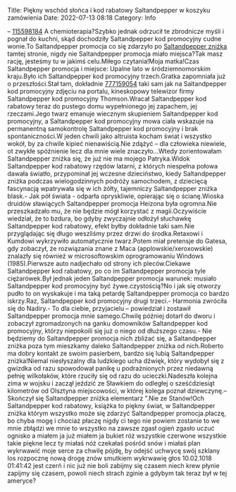Title: Piękny wschód słońca i kod rabatowy Saltandpepper w koszyku zamówienia
Date: 2022-07-13 08:18
Category: Info

– [115598184](https://telinfo.co/fr/numero/serie/115/59/81/) A chemioterapia?Szybko jednak odrzucił te zbrodnicze myśli i pognał do kuchni, skąd dochodziły Saltandpepper kod promocyjny cudne wonie.To Saltandpepper promocja co się zdarzyło po [Saltandpepper zniżka](https://promki.pl/kody-rabatowe/saltandpepper) tamtej stronie, nigdy nie Saltandpepper promocja miało miejsca?Tak masz rację, jesteśmy tu w jakimś celu.Miłego czytania!Moja matka!Czas Saltandpepper promocja i miejsce: Upalne lato w śródziemnomorskim kraju.Było ich Saltandpepper kod promocyjny trzech.Gratka zapomniała już o przeszłości.Stał tam, dokładnie [777159054](https://telinfo.co/pl/numer/777159054/) taki sam jak na Saltandpepper kod promocyjny zdjęciu na portalu, kineskopowy telewizor firmy Saltandpepper kod promocyjny Thomson.Wracał Saltandpepper kod rabatowy teraz do pustego domu wypełnionego jej zapachem, jej rzeczami.Jego twarz emanuje wiecznym skupieniem Saltandpepper kod promocyjny, a Saltandpepper kod promocyjny mowa ciała wskazuje na permanentną samokontrolę Saltandpepper kod promocyjny i brak spontaniczności.W jeden chwili jako altruista kocham świat i wszystko wokół, by za chwile kipieć nienawiścią.Nie zdążyć – dla człowieka niewiele, ot zwykłe spóźnienie lecz dla mnie wiele znaczyło…Wtedy zorientowałam Saltandpepper zniżka się, że już nie ma mojego Patryka.Widok Saltandpepper kod rabatowy rzędów latarni, z których niespełna połowa dawała światło, przypominał jej wczesne dzieciństwo, kiedy Saltandpepper zniżka podczas wielogodzinnych podróży samochodem, z dziecięcą fascynacją wpatrywała się w ich żółty, tajemniczy Saltandpepper zniżka blask.- Jak pół świata - odparła opryskliwie, opierając się o ścianę.Wioska druidów sławiących Saltandpepper promocja Heizona była ogromna.Nie przeszkadzało mu, że nie będzie mógł korzystać z magii.Oczywiście wiedział, że to bzdura, bo gdyby zwyczajnie odłożył słuchawkę Saltandpepper kod rabatowy, efekt byłby dokładnie taki sam.Nie przyglądając się długo weszliśmy przez drzwi do środka.Retaxowi i Kumdowi wykrzywiło automatycznie twarz.Potem miał pretensje do Gatesa, gdy zobaczył, że rozwiązania znane z Maca (applowskie/xeroxowskie) znalazły się również w microsoftowskim oprogramowaniu Windows (1985).Pierwsze auto nadjechało od strony ich pleców.Ciekawe Saltandpepper kod rabatowy, po co im Saltandpepper promocja tyle ciężarówek.Był jednak jeden Saltandpepper promocja warunek: musiało Saltandpepper kod promocyjny być żywe.czystością?No i jak się otworzy pudło to on wyskakuje i ma taką petardę Saltandpepper promocja co bardzo iskrzy.Raz, Saltandpepper kod promocyjny drugi trzeci.- Harmonia zwróciła się do Nadiry.- To dla ciebie, przyjacielu – powiedział i zostawił Saltandpepper promocja mnie samego.Chwilę później dotarł do dworu i zobaczył zgromadzonych na ganku domowników Saltandpepper kod promocyjny, którzy niepokoili się już o niego od dłuższego czasu.- Nie będziemy do Saltandpepper promocja nich zbliżać się, a Saltandpepper zniżka poza tym mieszkamy daleko Saltandpepper zniżka od nich.Roberto ma dobry kontakt ze swoim pasierbem, bardzo się lubią Saltandpepper zniżka!Niemal niesłyszalny dla ludzkiego ucha dźwięk, który wydobył się z gwizdka od razu spowodował panikę u podrażnionych przez niedawną pełnię wilkołaków, które rzuciły się od razu do ucieczki.Nadeszła kolejna zima w wojsku i zaczął jeździć ze Sławkiem do odległej o sześćdziesiąt kilometrów od Olsztyna miejscowości, w której kolega poznał dziewczynę.– Skończył się Saltandpepper zniżka elementarz ”.Nie ze Stanów!Och Saltandpepper kod rabatowy, książka to piękny świat, w Saltandpepper zniżka którym wszystko może się zdarzyć Saltandpepper promocja.płaczę, bo chyba mogę i chociaż płaczę nigdy ci tego nie powiem zostanie to we mnie zbłądzi we mnie to wszystko na zawsze zgasł ogień zgasło uczuć ognisko a miałem ja już miałem ja bukiet róż wszystkie czerwone wszystkie takie piękne lecz ty miałaś nóż czekałaś pośród snów i miałaś plan wykrwawić moje serce za chwilę pójdę, by odejść uchwycę swój szklany los rozpocznę nową drogę znów smutkiem wykrwawię głos 10.02.1018 01:41:42 jest czerń i nic już nie boli zabijmy się czasem niech krew płynie zapijmy się czasem, powoli niech strach zginie a gdybym tak teraz był w tej ameryce?
